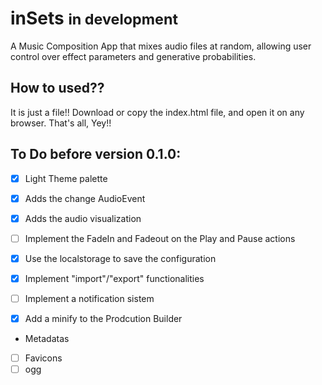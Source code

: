 # inSets <small>in development</small>

A Music Composition App that mixes audio files at random, allowing user control
over effect parameters and generative probabilities.

## How to used??
It is just a file!! Download or copy the index.html file,
and open it on any browser. That's all, Yey!!

## To Do before version 0.1.0:

* [x] Light Theme palette

* [x] Adds the change AudioEvent
* [x] Adds the audio visualization

* [ ] Implement the FadeIn and Fadeout on the Play and Pause actions

* [x] Use the localstorage to save the configuration
* [x] Implement "import"/"export" functionalities

* [ ] Implement a notification sistem

* [x] Add a minify to the Prodcution Builder

* Metadatas
* [ ] Favicons
* [ ] ogg
